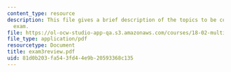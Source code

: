 ```yaml
---
content_type: resource
description: This file gives a brief description of the topics to be covred in the
  exam.
file: https://ol-ocw-studio-app-qa.s3.amazonaws.com/courses/18-02-multivariable-calculus-spring-2006/81d0b203fa543fd44e9b20593368c135_exam3review.pdf
file_type: application/pdf
resourcetype: Document
title: exam3review.pdf
uid: 81d0b203-fa54-3fd4-4e9b-20593368c135
---
```

